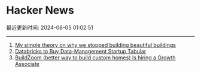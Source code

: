 # Hacker News

最近更新时间: 2024-06-05 01:02:51

--- 
1. [My simple theory on why we stopped building beautiful buildings](https://danfrank.ca/my-simple-theory-on-why-we-stopped-building-beautiful-buildings-and-why-many-other-things-suck-more-than-youd-expect/) 
2. [Databricks to Buy Data-Management Startup Tabular](https://www.wsj.com/articles/databricks-to-buy-data-management-startup-tabular-in-bid-for-ai-clients-829e5bcf) 
3. [BuildZoom (better way to build custom homes) Is hiring a Growth Associate](https://jobs.lever.co/buildzoom) 
